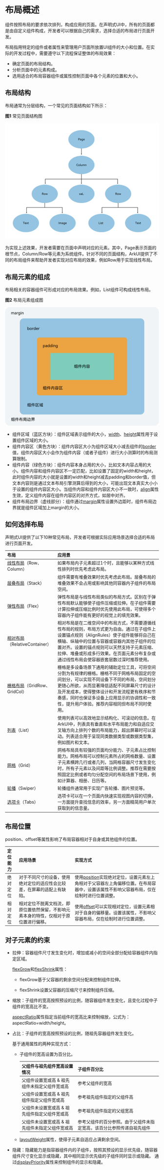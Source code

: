 # 布局概述

组件按照布局的要求依次排列，构成应用的页面。在声明式UI中，所有的页面都是由自定义组件构成，开发者可以根据自己的需求，选择合适的布局进行页面开发。

布局指用特定的组件或者属性来管理用户页面所放置UI组件的大小和位置。在实际的开发过程中，需要遵守以下流程保证整体的布局效果：

- 确定页面的布局结构。
- 分析页面中的元素构成。
- 选用适合的布局容器组件或属性控制页面中各个元素的位置和大小。

## 布局结构

布局通常为分层结构，一个常见的页面结构如下所示：

**图1** 常见页面结构图

![layout-overview-1](figures/layout-overview-1.png)

为实现上述效果，开发者需要在页面中声明对应的元素。其中，Page表示页面的根节点，Column/Row等元素为系统组件。针对不同的页面结构，ArkUI提供了不同的布局组件来帮助开发者实现对应布局的效果，例如Row用于实现线性布局。

## 布局元素的组成

布局相关的容器组件可形成对应的布局效果。例如，List组件可构成线性布局。

**图2** 布局元素组成图

![layout-overview-2](figures/layout-overview-2.png)

- 组件区域（蓝区方块）：组件区域表示组件的大小，[width](../../../API_Reference/source_zh_cn/arkui-cj/cj-universal-attribute-size.md#func-widthoptionlength)、[height](../../../API_Reference/source_zh_cn/arkui-cj/cj-universal-attribute-size.md#func-heightoptionlength)属性用于设置组件区域的大小。
- 组件内容区（黄色方块）：组件内容区大小为组件区域大小减去组件的[border](../../../API_Reference/source_zh_cn/arkui-cj/cj-universal-attribute-border.md)值，组件内容区大小会作为组件内容（或者子组件）进行大小测算时的布局测算限制。
- 组件内容（绿色方块）：组件内容本身占用的大小，比如文本内容占用的大小。组件内容和组件内容区不一定匹配，比如设置了固定的width和height，此时组件内容的大小就是设置的width和height减去padding和border值，但文本内容则是通过文本布局引擎测算后得到的大小，可能出现文本真实大小小于设置的组件内容区大小。当组件内容和组件内容区大小不一致时，[align](../../../API_Reference/source_zh_cn/arkui-cj/cj-universal-attribute-location.md#func-alignalignment)属性生效，定义组件内容在组件内容区的对齐方式，如居中对齐。
- 组件布局边界（虚线部分）：组件通过[margin](../../../API_Reference/source_zh_cn/arkui-cj/cj-universal-attribute-size.md#func-marginlength)属性设置外边距时，组件布局边界就是组件区域加上margin的大小。

## 如何选择布局

声明式UI提供了以下10种常见布局，开发者可根据实际应用场景选择合适的布局进行页面开发。

|布局|应用景|
|:---|:---|
| [线性布局](./cj-layout-development-linear.md)（Row、Column） | 如果布局内子元素超过1个时，且能够以某种方式线性排列时优先考虑此布局。 |
| [层叠布局](./cj-layout-development-stack-layout.md)（Stack）|  组件需要有堆叠效果时优先考虑此布局。层叠布局的堆叠效果不会占用或影响其他同容器内子组件的布局空间。|
|[弹性布局](./cj-layout-development-flex-layout.md)（Flex）|弹性布局是与线性布局类似的布局方式。区别在于弹性布局默认能够使子组件压缩或拉伸。在子组件需要计算拉伸或压缩比例时优先使用此布局，可使得多个容器内子组件能有更好的视觉上的填充效果。|
|[相对布局](./cj-layout-development-relative-layout.md)（RelativeContainer）|相对布局是在二维空间中的布局方式，不需要遵循线性布局的规则，布局方式更为自由。通过在子组件上设置锚点规则（AlignRules）使子组件能够将自己在横轴、纵轴中的位置与容器或容器内其他子组件的位置对齐。设置的锚点规则可以天然支持子元素压缩、拉伸、堆叠或形成多行效果。在页面元素分布复杂或通过线性布局会使容器嵌套层数过深时推荐使用。|
|[栅格布局](./cj-layout-development-grid-layout.md)（GridRow、GridCol）|栅格是多设备场景下通用的辅助定位工具，可将空间分割为有规律的栅格。栅格不同于网格布局固定的空间划分，可以实现不同设备下不同的布局，空间划分更随心所欲，从而显著降低适配不同屏幕尺寸的设计及开发成本，使得整体设计和开发流程更有秩序和节奏感，同时也保证多设备上应用显示的协调性和一致性，提升用户体验。推荐内容相同但布局不同时使用。|
| [列表](./cj-layout-development-create-list.md)（List） |使用列表可以高效地显示结构化、可滚动的信息。在ArkUI中，列表具有垂直和水平布局能力和自适应交叉轴方向上排列个数的布局能力，超出屏幕时可以滚动。列表适合用于呈现同类数据类型或数据类型集，例如图片和文本。|
|[网格](./cj-layout-development-create-grid.md)（Grid）|  网格布局具有较强的页面均分能力、子元素占比控制能力。网格布局可以控制元素所占的网格数量、设置子元素横跨几行或者几列，当网格容器尺寸发生变化时，所有子元素以及间距等比例调整。推荐在需要按照固定比例或者均匀分配空间的布局场景下使用，例如计算器、相册、日历等。|
|[轮播](./cj-layout-development-create-looping.md)（Swiper）|轮播组件通常用于实现广告轮播、图片预览等。|
|[选项卡](./cj-layout-development-tabs.md)（Tabs）|选项卡可以在一个页面内快速实现视图内容的切换，一方面提升查找信息的效率，另一方面精简用户单次获取到的信息量。|

## 布局位置

position、offset等属性影响了布局容器相对于自身或其他组件的位置。

|定位能力|应用场景|实现方式|
|:---|:---|:---|
|绝对定位|  对于不同尺寸的设备，使用绝对定位的适应性会比较差，在屏幕的适配上有缺陷。| 使用[position](../../../API_Reference/source_zh_cn/arkui-cj/cj-universal-attribute-location.md#func-positionlength-length)实现绝对定位，设置元素左上角相对于父容器左上角偏移位置。在布局容器中，设置该属性不影响父容器布局，仅在绘制时进行位置调整。|
|相对定位|相对定位不脱离文档流，即原位置依然保留，不影响元素本身的特性，仅相对于原位置进行偏移。|使用[offset](../../../API_Reference/source_zh_cn/arkui-cj/cj-universal-attribute-location.md#func-offsetlength-length)可以实现相对定位，设置元素相对于自身的偏移量。设置该属性，不影响父容器布局，仅在绘制时进行位置调整。|

## 对子元素的约束

- 拉伸：容器组件尺寸发生变化时，增加或减小的空间全部分配给容器组件内指定区域。

  [flexGrow](../../../API_Reference/source_zh_cn/arkui-cj/cj-universal-attribute-flexlayout.md#func-flexgrowfloat64)和[flexShrink](../../../API_Reference/source_zh_cn/arkui-cj/cj-universal-attribute-flexlayout.md#func-flexshrinkfloat64)属性：

    - flexGrow基于父容器的剩余空间分配来控制组件拉伸。

    - flexShrink设置父容器的压缩尺寸来控制组件压缩。

- 缩放：子组件的宽高按照预设的比例，随容器组件发生变化，且变化过程中子组件的宽高比不变。

  [aspectRatio](../../../API_Reference/source_zh_cn/arkui-cj/cj-universal-attribute-layoutconstraints.md#func-aspectratiofloat64)属性指定当前组件的宽高比来控制缩放，公式为：aspectRatio=width/height。

- 占比：子组件的宽高按照预设的比例，随祖先容器组件发生变化。

  基于通用属性的两种实现方式：

    - 子组件的宽高设置为百分比。

      | 父组件与祖先组件宽高设置情况|   子组件百分比|
      |:---|:---|
      |父组件设置宽或高 & 祖先组件未指定父组件宽或高|参考父组件的宽高|
      |父组件设置宽或高 & 祖先组件指定父组件宽或高|参考祖先组件指定的父组件高|
      |父组件未设置宽或高 & 祖先组件指定父组件宽或高|参考祖先组件指定的父组宽高|
      |父组件未设置宽或高 & 祖先组件未指定父组件宽或高|  参考父组件的百分参照。由于父组件未指定宽高，该百分比参照传递自祖先组件|

    - [layoutWeight](../../../API_Reference/source_zh_cn/arkui-cj/cj-universal-attribute-size.md#func-layoutweightint32)属性，使得子元素自适应占满剩余空间。

- 隐藏：隐藏能力是指容器组件内的子组件，按照其预设的显示优先级，随容器组件尺寸变化显示或隐藏，其中相同显示优先级的子组件同时显示或隐藏。
  通过[displayPriority](../../../API_Reference/source_zh_cn/arkui-cj/cj-universal-attribute-layoutconstraints.md#func-displaypriorityint32)属性来控制组件的显示和隐藏。
